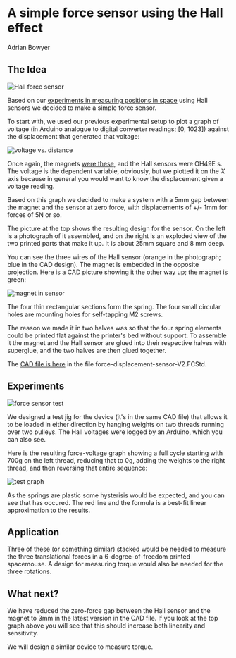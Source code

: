 # A simple force sensor using the Hall effect

Adrian Bowyer


## The Idea

![Hall force sensor](https://github.com/RepRapLtd/6DInput/blob/main/RepRapLtd/Experiments/LoadDisplacementSensor/sensor-real-cad.jpg)

Based on our [experiments in measuring positions in space](https://github.com/RepRapLtd/6DInput/tree/main/RepRapLtd/Experiments/HallCalibration) using Hall sensors we decided to make a simple force sensor.

To start with, we used our previous experimental setup to plot a graph of voltage (in Arduino analogue to digital converter readings; [0, 1023]) against the displacement that generated that voltage:

![voltage vs. distance](https://github.com/RepRapLtd/6DInput/blob/main/RepRapLtd/Experiments/LoadDisplacementSensor/voltage-distance-graph.png)

Once again, the magnets [were these](https://www.amazon.co.uk/gp/product/B00TACH0P2), and the Hall sensors were OH49E s. The voltage is the dependent variable, obviously, but we plotted it on the *X* axis because in general you would want to know the displacement given a voltage reading.

Based on this graph we decided to make a system with a 5mm gap between the magnet and the sensor at zero force, with displacements of +/- 1mm for forces of 5N or so.

The picture at the top shows the resulting design for the sensor. On the left is a photograph of it assembled, and on the right is an exploded view of the two printed parts that make it up. It is about 25mm square and 8 mm deep.

You can see the three wires of the Hall sensor (orange in the photograph; blue in the CAD design). The magnet is embedded in the opposite projection. Here is a CAD picture showing it the other way up; the magnet is green:

![magnet in sensor](https://github.com/RepRapLtd/6DInput/blob/main/RepRapLtd/Experiments/LoadDisplacementSensor/sensor-other-half-cad.jpg)

The four thin rectangular sections form the spring. The four small circular holes are mounting holes for self-tapping M2 screws.

The reason we made it in two halves was so that the four spring elements could be printed flat against the printer's bed without support. To assemble it the magnet and the Hall sensor are glued into their respective halves with superglue, and the two halves are then glued together.

The [CAD file is here](https://github.com/RepRapLtd/6DInput/tree/main/RepRapLtd/Mechanics) in the file force-displacement-sensor-V2.FCStd.


## Experiments

![force sensor test](https://github.com/RepRapLtd/6DInput/blob/main/RepRapLtd/Experiments/LoadDisplacementSensor/calibration.jpg)

We designed a test jig for the device (it's in the same CAD file) that allows it to be loaded in either direction by hanging weights on two threads running over two pulleys. The Hall voltages were logged by an Arduino, which you can also see.

Here is the resulting force-voltage graph showing a full cycle starting with 700g on the left thread, reducing that to 0g, adding the weights to the right thread, and then reversing that entire sequence:

![test graph](https://github.com/RepRapLtd/6DInput/blob/main/RepRapLtd/Experiments/LoadDisplacementSensor/force-voltage-graph.png)

As the springs are plastic some hysterisis would be expected, and you can see that has occured. The red line and the formula is a best-fit linear approximation to the results.

## Application

Three of these (or something similar) stacked would be needed to measure the three translational forces in a 6-degree-of-freedom printed spacemouse. A design for measuring torque would also be needed for the three rotations.

## What next?

We have reduced the zero-force gap between the Hall sensor and the magnet to 3mm in the latest version in the CAD file. If you look at the top graph above you will see that this should increase both linearity and sensitivity.

We will design a similar device to measure torque.



